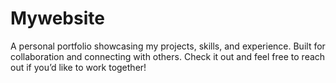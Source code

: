 # Mywebsite
A personal portfolio showcasing my projects, skills, and experience. Built for collaboration and connecting with others. Check it out and feel free to reach out if you’d like to work together!
